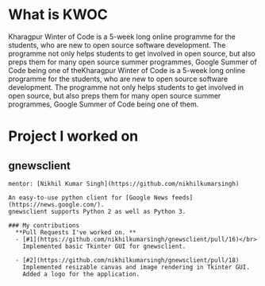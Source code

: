 # What is KWOC
Kharagpur Winter of Code is a 5-week long online programme for the students,
who are new to open source software development. The programme not only
helps students to get involved in open source, but also preps them for
many open source summer programmes, Google Summer of Code being one of
theKharagpur Winter of Code is a 5-week long online programme for the students,
who are new to open source software development. The programme not only helps
students to get involved in open source, but also preps them for many
open source summer programmes, Google Summer of Code being one of them.


# Project I worked on
  ## gnewsclient
    mentor: [Nikhil Kumar Singh](https://github.com/nikhilkumarsingh)

    An easy-to-use python client for [Google News feeds](https://news.google.com/).
    gnewsclient supports Python 2 as well as Python 3.

    ### My contributions 
      **Pull Requests I've worked on. **
      - [#1](https://github.com/nikhilkumarsingh/gnewsclient/pull/16)</br>
        Implemented basic Tkinter GUI for gnewsclient.
        
      - [#2](https://github.com/nikhilkumarsingh/gnewsclient/pull/18)
        Implemented resizable canvas and image rendering in Tkinter GUI.
        Added a logo for the application.
    
   
    
   
  
